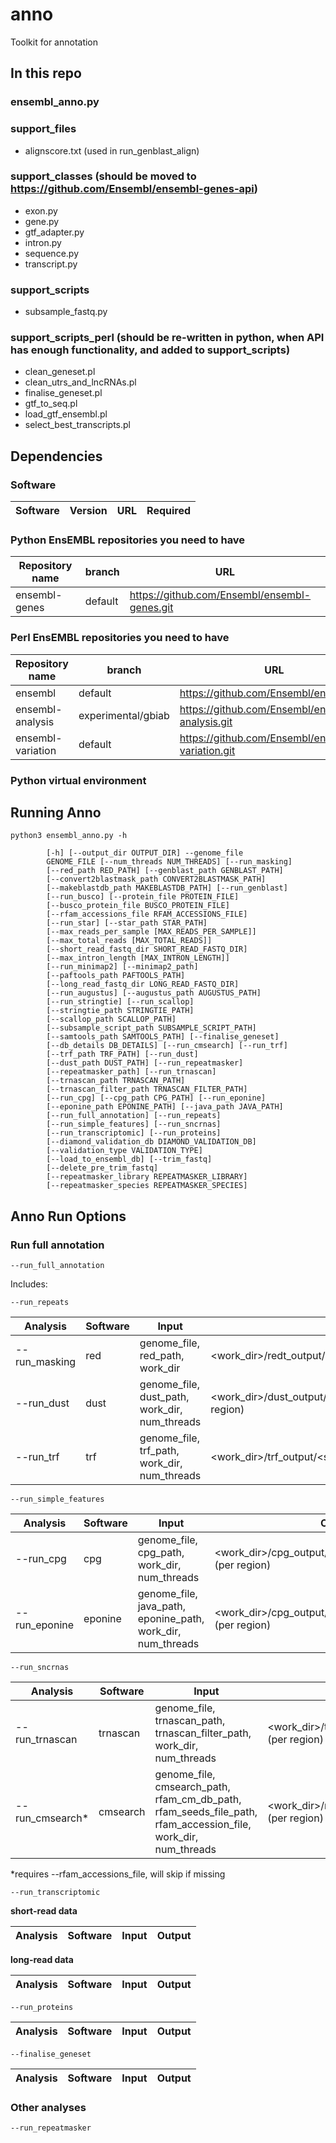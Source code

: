 # anno

Toolkit for annotation

## In this repo

### ensembl_anno.py

### support_files

- alignscore.txt (used in run_genblast_align)

### support_classes (should be moved to https://github.com/Ensembl/ensembl-genes-api)

- exon.py
- gene.py
- gtf_adapter.py
- intron.py
- sequence.py
- transcript.py

### support_scripts

- subsample_fastq.py

### support_scripts_perl (should be re-written in python, when API has enough functionality, and added to support_scripts)

- clean_geneset.pl
- clean_utrs_and_lncRNAs.pl
- finalise_geneset.pl
- gtf_to_seq.pl
- load_gtf_ensembl.pl
- select_best_transcripts.pl

## Dependencies

### Software

| Software | Version | URL| Required |
|----------|---------|----|----------|


### Python EnsEMBL repositories you need to have

| Repository name | branch | URL|
|-----------------|--------|----|
| ensembl-genes | default | https://github.com/Ensembl/ensembl-genes.git |


### Perl EnsEMBL repositories you need to have

| Repository name | branch | URL|
|-----------------|--------|----|
| ensembl | default | https://github.com/Ensembl/ensembl.git |
| ensembl-analysis | experimental/gbiab | https://github.com/Ensembl/ensembl-analysis.git | (need to make sure depencies are on main and update this to main/default for branch)
| ensembl-variation | default | https://github.com/Ensembl/ensembl-variation.git |


### Python virtual environment


## Running Anno

```
python3 ensembl_anno.py -h

        [-h] [--output_dir OUTPUT_DIR] --genome_file
        GENOME_FILE [--num_threads NUM_THREADS] [--run_masking]
        [--red_path RED_PATH] [--genblast_path GENBLAST_PATH]
        [--convert2blastmask_path CONVERT2BLASTMASK_PATH]
        [--makeblastdb_path MAKEBLASTDB_PATH] [--run_genblast]
        [--run_busco] [--protein_file PROTEIN_FILE]
        [--busco_protein_file BUSCO_PROTEIN_FILE]
        [--rfam_accessions_file RFAM_ACCESSIONS_FILE]
        [--run_star] [--star_path STAR_PATH]
        [--max_reads_per_sample [MAX_READS_PER_SAMPLE]]
        [--max_total_reads [MAX_TOTAL_READS]]
        [--short_read_fastq_dir SHORT_READ_FASTQ_DIR]
        [--max_intron_length [MAX_INTRON_LENGTH]]
        [--run_minimap2] [--minimap2_path]
        [--paftools_path PAFTOOLS_PATH]
        [--long_read_fastq_dir LONG_READ_FASTQ_DIR]
        [--run_augustus] [--augustus_path AUGUSTUS_PATH]
        [--run_stringtie] [--run_scallop]
        [--stringtie_path STRINGTIE_PATH]
        [--scallop_path SCALLOP_PATH]
        [--subsample_script_path SUBSAMPLE_SCRIPT_PATH]
        [--samtools_path SAMTOOLS_PATH] [--finalise_geneset]
        [--db_details DB_DETAILS] [--run_cmsearch] [--run_trf]
        [--trf_path TRF_PATH] [--run_dust]
        [--dust_path DUST_PATH] [--run_repeatmasker]
        [--repeatmasker_path] [--run_trnascan]
        [--trnascan_path TRNASCAN_PATH]
        [--trnascan_filter_path TRNASCAN_FILTER_PATH]
        [--run_cpg] [--cpg_path CPG_PATH] [--run_eponine]
        [--eponine_path EPONINE_PATH] [--java_path JAVA_PATH]
        [--run_full_annotation] [--run_repeats]
        [--run_simple_features] [--run_sncrnas]
        [--run_transcriptomic] [--run_proteins]
        [--diamond_validation_db DIAMOND_VALIDATION_DB]
        [--validation_type VALIDATION_TYPE]
        [--load_to_ensembl_db] [--trim_fastq]
        [--delete_pre_trim_fastq]
        [--repeatmasker_library REPEATMASKER_LIBRARY]
        [--repeatmasker_species REPEATMASKER_SPECIES]
```

## Anno Run Options

### Run full annotation
```
--run_full_annotation
```

Includes:

```
--run_repeats
```
| Analysis | Software | Input | Output |
|----------|----------|-------|--------|
| --run_masking | red |  genome_file, red_path, work_dir | <work_dir>/redt_output/mask_output/<genome_file_name>.msk |
| --run_dust | dust | genome_file, dust_path, work_dir, num_threads | <work_dir>/dust_output/<seq_region_name>.dust.gtf (per region) |
| --run_trf | trf | genome_file, trf_path, work_dir, num_threads | <work_dir>/trf_output/<seq_region_name>.trf.gtf (per region) |

```
--run_simple_features
```
| Analysis | Software | Input | Output |
|----------|----------|-------|--------|
| --run_cpg | cpg | genome_file, cpg_path, work_dir, num_threads | <work_dir>/cpg_output/<seq_region_name>.cpg.gtf (per region) |
| --run_eponine | eponine | genome_file, java_path, eponine_path, work_dir, num_threads | <work_dir>/cpg_output/<seq_region_name>.epo.gtf (per region) |

```
--run_sncrnas
```
| Analysis | Software | Input | Output |
|----------|----------|-------|--------|
| --run_trnascan | trnascan | genome_file, trnascan_path, trnascan_filter_path, work_dir, num_threads | <work_dir>/trnascan_output/<seq_region_name>.trna.gtf (per region) |
| --run_cmsearch* | cmsearch | genome_file, cmsearch_path, rfam_cm_db_path, rfam_seeds_file_path, rfam_accession_file, work_dir, num_threads | <work_dir>/rfam_output/<seq_region_name>.rfam.gtf (per region) |

*requires --rfam_accessions_file, will skip if missing

```
--run_transcriptomic
```
**short-read data**

| Analysis | Software | Input | Output |
|----------|----------|-------|--------|

**long-read data**

| Analysis | Software | Input | Output |
|----------|----------|-------|--------|

```
--run_proteins
```
| Analysis | Software | Input | Output |
|----------|----------|-------|--------|

```
--finalise_geneset
```
| Analysis | Software | Input | Output |
|----------|----------|-------|--------|

### Other analyses

```
--run_repeatmasker
```


